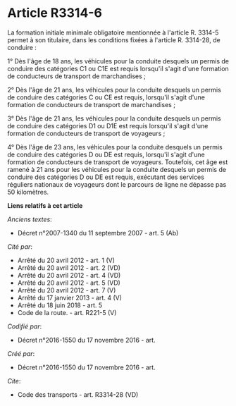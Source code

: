 # Article R3314-6

La formation initiale minimale obligatoire mentionnée à l'article R. 3314-5 permet à son titulaire, dans les conditions
fixées à l'article R. 3314-28, de conduire : 

1° Dès l'âge de 18 ans, les véhicules pour la conduite desquels un permis de conduire des catégories C1 ou C1E est requis
lorsqu'il s'agit d'une formation de conducteurs de transport de marchandises ; 

2° Dès l'âge de 21 ans, les véhicules pour la conduite desquels un permis de conduire des catégories C ou CE est requis,
lorsqu'il s'agit d'une formation de conducteurs de transport de marchandises ; 

3° Dès l'âge de 21 ans, les véhicules pour la conduite desquels un permis de conduire des catégories D1 ou D1E est requis
lorsqu'il s'agit d'une formation de conducteurs de transport de voyageurs ; 

4° Dès l'âge de 23 ans, les véhicules pour la conduite desquels un permis de conduire des catégories D ou DE est requis,
lorsqu'il s'agit d'une formation de conducteurs de transport de voyageurs. Toutefois, cet âge est ramené à 21 ans pour les
véhicules pour la conduite desquels un permis de conduire des catégories D ou DE est requis, exécutant des services réguliers
nationaux de voyageurs dont le parcours de ligne ne dépasse pas 50 kilomètres.

**Liens relatifs à cet article**

_Anciens textes_:

  - Décret n°2007-1340 du 11 septembre 2007 - art. 5 (Ab)

_Cité par_:

  - Arrêté du 20 avril 2012 - art. 1 (V)
  - Arrêté du 20 avril 2012 - art. 2 (VD)
  - Arrêté du 20 avril 2012 - art. 4 (VD)
  - Arrêté du 20 avril 2012 - art. 5 (VD)
  - Arrêté du 20 avril 2012 - art. 7 (V)
  - Arrêté du 17 janvier 2013 - art. 4 (V)
  - Arrêté du 18 juin 2018 - art. 5
  - Code de la route. - art. R221-5 (V)

_Codifié par_:

  - Décret n°2016-1550 du 17 novembre 2016 - art.

_Créé par_:

  - Décret n°2016-1550 du 17 novembre 2016 - art.

_Cite_:

  - Code des transports - art. R3314-28 (VD)
